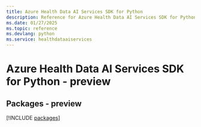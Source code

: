 ```yaml
---
title: Azure Health Data AI Services SDK for Python
description: Reference for Azure Health Data AI Services SDK for Python
ms.date: 01/27/2025
ms.topic: reference
ms.devlang: python
ms.service: healthdataaiservices
---
```

# Azure Health Data AI Services SDK for Python - preview
## Packages - preview
[!INCLUDE [packages](health-data-ai-services-index.md)]